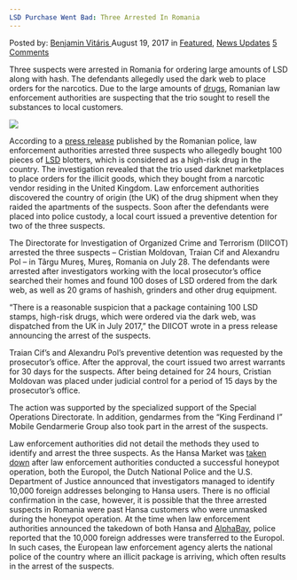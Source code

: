 ```yaml
---
LSD Purchase Went Bad: Three Arrested In Romania
---
```

<article class="post-listing post-22042 post type-post status-publish format-standard has-post-thumbnail hentry 
 tag-bad tag-lsd tag-purchase tag-romania">
    <div class="post-inner">
        <span>Posted by: <a href="https://www.deepdotweb.com/author/benjaminvi/" title="">Benjamin Vitáris </a></span>
    <span>August 19, 2017</span>
    <span>in <a href="https://www.deepdotweb.com/category/deepdot-news/" rel="category tag">Featured</a>, <a href="https://www.deepdotweb.com/category/news-updates/" rel="category tag">News Updates</a></span>
    <span><a href="https://www.deepdotweb.com/2017/08/19/lsd-purchase-went-bad-three-arrested-romania/#comments">5 Comments</a></span>
    </p>
    <div class="clear"></div>
    <div class="entry">
    <p>Three suspects were arrested in Romania for ordering large amounts of LSD along with hash. The defendants allegedly used the dark web to place orders for the narcotics. Due to the large amounts of <a href="https://www.deepdotweb.com/2017/08/01/ex-nasa-scientist-arrested-hyderabad-dealing-drugs/">drugs</a>, Romanian law enforcement authorities are suspecting that the trio sought to resell the substances to local customers.</p>
    <p><a id="post-22042-_gjdgxs"></a> <img class="wp-image-22046 aligncenter" src="/imgs/2017/08/word-image-12.jpeg" srcset="/imgs/2017/08/word-image-12.jpeg 660w, /imgs/2017/08/word-image-12-300x200.jpeg 300w" sizes="(max-width: 660px) 100vw, 660px" /></p>
    <p>According to a <a href="https://www.politiaromana.ro/ro/stiri-si-media/stiri/perchezitii-la-persoane-banuite-de-trafic-de-droguri1501667193">press release</a> published by the Romanian police, law enforcement authorities arrested three suspects who allegedly bought 100 pieces of <a href="https://www.deepdotweb.com/tag/lsd/">LSD</a> blotters, which is considered as a high-risk drug in the country. The investigation revealed that the trio used darknet marketplaces to place orders for the illicit goods, which they bought from a narcotic vendor residing in the United Kingdom. Law enforcement authorities discovered the country of origin (the UK) of the drug shipment when they raided the apartments of the suspects. Soon after the defendants were placed into police custody, a local court issued a preventive detention for two of the three suspects.</p>
    <p>The Directorate for Investigation of Organized Crime and Terrorism (DIICOT) arrested the three suspects &#8211; Cristian Moldovan, Traian Cif and Alexandru Pol &#8211; in Târgu Mureş, Mureş, Romania on July 28. The defendants were arrested after investigators working with the local prosecutor’s office searched their homes and found 100 doses of LSD ordered from the dark web, as well as 20 grams of hashish, grinders and other drug equipment.</p>
    <p>&#8220;There is a reasonable suspicion that a package containing 100 LSD stamps, high-risk drugs, which were ordered via the dark web, was dispatched from the UK in July 2017,&#8221; the DIICOT wrote in a press release announcing the arrest of the suspects.</p>
    <p>Traian Cif’s and Alexandru Pol’s preventive detention was requested by the prosecutor’s office. After the approval, the court issued two arrest warrants for 30 days for the suspects. After being detained for 24 hours, Cristian Moldovan was placed under judicial control for a period of 15 days by the prosecutor’s office.</p>
    <p>The action was supported by the specialized support of the Special Operations Directorate. In addition, gendarmes from the &#8220;King Ferdinand I&#8221; Mobile Gendarmerie Group also took part in the arrest of the suspects.</p>
    <p>Law enforcement authorities did not detail the methods they used to identify and arrest the three suspects. As the Hansa Market was <a href="https://www.deepdotweb.com/2017/07/20/globally-coordinated-operation-just-took-alphabay-hansa/">taken down</a> after law enforcement authorities conducted a successful honeypot operation, both the Europol, the Dutch National Police and the U.S. Department of Justice announced that investigators managed to identify 10,000 foreign addresses belonging to Hansa users. There is no official confirmation in the case, however, it is possible that the three arrested suspects in Romania were past Hansa customers who were unmasked during the honeypot operation. At the time when law enforcement authorities announced the takedown of both Hansa and <a href="https://www.deepdotweb.com/tag/alphabay/">AlphaBay</a>, police reported that the 10,000 foreign addresses were transferred to the Europol. In such cases, the European law enforcement agency alerts the national police of the country where an illicit package is arriving, which often results in the arrest of the suspects.</p>
    </div>
    <span style="display:none"><a href="https://www.deepdotweb.com/tag/arrested/" rel="tag">arrested</a> <a href="https://www.deepdotweb.com/tag/bad/" rel="tag">bad</a> <a href="https://www.deepdotweb.com/tag/lsd/" rel="tag">lsd</a> <a href="https://www.deepdotweb.com/tag/purchase/" rel="tag">purchase</a> <a href="https://www.deepdotweb.com/tag/romania/" rel="tag">romania</a></span> <span style="display:none" class="updated">2017-08-19</span>
    <div style="display:none" class="vcard author" itemprop="author" itemscope itemtype="http://schema.org/Person"><strong class="fn" itemprop="name"><a href="https://www.deepdotweb.com/author/benjaminvi/" title="Posts by Benjamin Vitáris" rel="author">Benjamin Vitáris</a></strong></div>
    </div>
</article>

